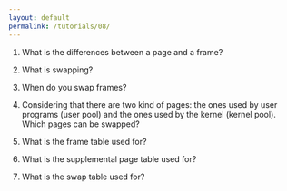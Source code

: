 ```yaml
---
layout: default
permalink: /tutorials/08/
---
```


1. What is the differences between a page and a frame? 

2. What is swapping? 

3. When do you swap frames? 

4. Considering that there are two kind of pages: the ones used by user programs (user pool) and the ones used by the kernel (kernel pool). Which pages can be swapped?

5. What is the frame table used for?  

6. What is the supplemental page table used for? 

7. What is the swap table used for? 
